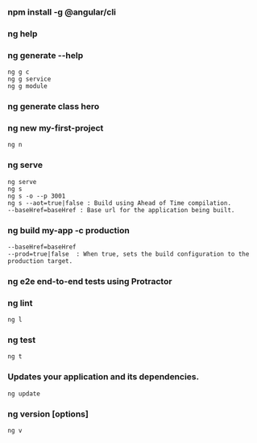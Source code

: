 
### npm install -g @angular/cli
### ng help
### ng generate --help
    ng g c
    ng g service
    ng g module

### ng generate class hero 

### ng new my-first-project
    ng n
### ng serve
    ng serve
    ng s
    ng s -o --p 3001
    ng s --aot=true|false : Build using Ahead of Time compilation.
    --baseHref=baseHref	: Base url for the application being built.
### ng build my-app -c production
    --baseHref=baseHref
    --prod=true|false  : When true, sets the build configuration to the production target.

### ng e2e end-to-end tests using Protractor
### ng lint
    ng l

### ng test
    ng t

### Updates your application and its dependencies.
    ng update    

### ng version [options]
    ng v

